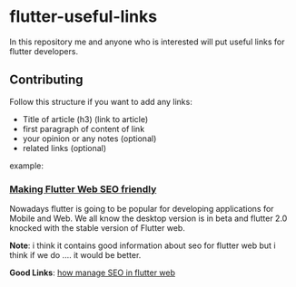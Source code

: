 # flutter-useful-links
In this repository me and anyone who is interested will put useful links for flutter developers.

## Contributing 

Follow this structure if you want to add any links:

- Title of article (h3) (link to article)
- first paragraph of content of link
- your opinion or any notes (optional)
- related links (optional)


example:

### [Making Flutter Web SEO friendly](https://medium.com/mindful-engineering/flutter-web-seo-friendly-317528c29cc6)
Nowadays flutter is going to be popular for developing applications for Mobile and Web. We all know the desktop version is in beta and flutter 2.0 knocked with the stable version of Flutter web.

**Note**: i think it contains good information about seo for flutter web but i think if we do .... it would be better.

**Good Links**: [how manage SEO in flutter web](https://stackoverflow.com/questions/71634738/how-manage-seo-in-flutter-web)

